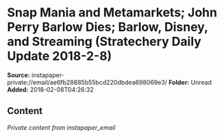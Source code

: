 # Snap Mania and Metamarkets; John Perry Barlow Dies; Barlow, Disney, and Streaming (Stratechery Daily Update 2018-2-8)

**Source:** instapaper-private://email/ae6fb28885b55bcd220dbdea698069e3/
**Folder:** Unread
**Added:** 2018-02-08T04:26:32




## Content
*Private content from instapaper_email*
